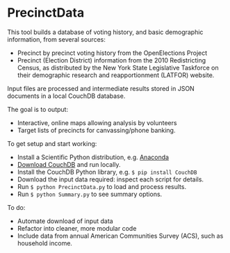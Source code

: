 # PrecinctData

This tool builds a database of voting history, and basic demographic information,
from several sources:

* Precinct by precinct voting history from the OpenElections Project
* Precinct (Election District) information from the 2010 Redistricting Census,
as distributed by the New York State Legislative Taskforce on their demographic
research and reapportionment (LATFOR) website.

Input files are processed and intermediate results stored in JSON documents in
a local CouchDB database.

The goal is to output:

* Interactive, online maps allowing analysis by volunteers
* Target lists of precincts for canvassing/phone banking.

To get setup and start working:

* Install a Scientific Python distribution, e.g. [Anaconda](https://www.continuum.io/downloads)
* [Download CouchDB](http://couchdb.apache.org) and run locally.
* Install the CouchDB Python library, e.g. `$ pip install CouchDB`
* Download the input data required: inspect each script for details.
* Run `$ python PrecinctData.py` to load and process results.
* Run `$ python Summary.py` to see summary options.

To do:

* Automate download of input data
* Refactor into cleaner, more modular code
* Include data from annual American Communities Survey (ACS), such as household income.
